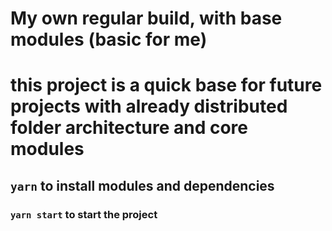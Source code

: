 # My own regular build, with base modules (basic for me)
# this project is a quick base for future projects with already distributed folder architecture and core modules

## `yarn` to install modules and dependencies

### `yarn start` to start the project